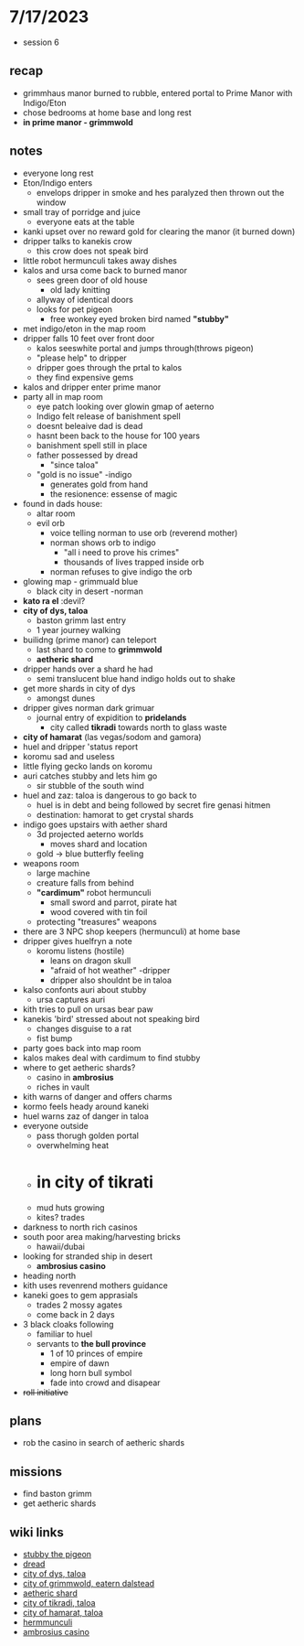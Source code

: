 # 7/17/2023  
- session 6
 
## recap
- grimmhaus manor burned to rubble, entered portal to Prime Manor with Indigo/Eton 
- chose bedrooms at home base and long rest
- **in prime manor - grimmwold**

## notes 
- everyone long rest
- Eton/Indigo enters
    - envelops dripper in smoke and hes paralyzed then thrown out the window
- small tray of porridge and juice
    - everyone eats at the table
- kanki upset over no reward gold for clearing the manor (it burned down)
- dripper talks to kanekis crow
    - this crow does not speak bird
- little robot hermunculi takes away dishes
- kalos and ursa come back to burned manor
    - sees green door of old house
        - old lady knitting
    - allyway of identical doors
    - looks for pet pigeon
        - free wonkey eyed broken bird named **"stubby"**
- met indigo/eton in the map room
- dripper falls 10 feet over front door
    - kalos seeswhite portal and jumps through(throws pigeon)
    - "please help" to dripper
    - dripper goes through the prtal to kalos
    - they find expensive gems
- kalos and dripper enter prime manor
- party all in map room
    - eye patch looking over glowin gmap of aeterno
    - Indigo felt release of banishment spell
    - doesnt beleaive dad is dead
    - hasnt been back to the house for 100 years
    - banishment spell still in place
    - father possessed by dread
        - "since taloa"
    - "gold is no issue" -indigo
        - generates gold from hand
        - the resionence: essense of magic
- found in dads house:
    - altar room
    - evil orb
        - voice telling norman to use orb (reverend mother)
        - norman shows orb to indigo
            - "all i need to prove his crimes"
            - thousands of lives trapped inside orb
        - norman refuses to give indigo the orb
- glowing map - grimmuald blue
    - black city in desert -norman
- **kato ra el** :devil?
- **city of dys, taloa**
    - baston grimm last entry
    - 1 year journey walking
- builidng (prime manor) can teleport
    - last shard to come to **grimmwold**
    - **aetheric shard**
- dripper hands over a shard he had
    - semi translucent blue hand indigo holds out to shake
- get more shards in city of dys
    - amongst dunes
- dripper gives norman dark grimuar
    - journal entry of expidition to **pridelands**
        - city called **tikradi** towards north to glass waste
- **city of hamarat** (las vegas/sodom and gamora)
- huel and dripper 'status report
- koromu sad and useless
- little flying gecko lands on koromu
- auri catches stubby and lets him go
    - sir stubble of the south wind
- huel and zaz: taloa is dangerous to go back to
    - huel is in debt and being followed by secret fire genasi hitmen
    - destination: hamorat to get crystal shards
- indigo goes upstairs with aether shard
    - 3d projected aeterno worlds
        - moves shard and location
    - gold -> blue butterfly feeling
- weapons room
    - large machine
    - creature falls from behind
    - **"cardimum"** robot hermunculi
        - small sword and parrot, pirate hat
        - wood covered with tin foil
    - protecting "treasures" weapons
- there are 3 NPC shop keepers (hermunculi) at home base
- dripper gives huelfryn a note
    - koromu listens (hostile)
        - leans on dragon skull
        - "afraid of hot weather" -dripper
        - dripper also shouldnt be in taloa
- kalso confonts auri about stubby
    - ursa captures auri
- kith tries to pull on ursas bear paw
- kanekis 'bird' stressed about not speaking bird
    - changes disguise to a rat
    - fist bump
- party goes back into map room
- kalos makes deal with cardimum to find stubby
- where to get aetheric shards?
    - casino in **ambrosius**
    - riches in vault
- kith warns of danger and offers charms
- kormo feels heady around kaneki
- huel warns zaz of danger in taloa
- everyone outside
    - pass thorugh golden portal
    - overwhelming heat
    - # **in city of tikrati**
    - mud huts growing
    - kites? trades
- darkness to north rich casinos
- south poor area making/harvesting bricks
    - hawaii/dubai
- looking for stranded ship in desert
    - **ambrosius casino**
- heading north
- kith uses revenrend mothers guidance
- kaneki goes to gem apprasials
    - trades 2 mossy agates
    - come back in 2 days
- 3 black cloaks following
    - familiar to huel
    - servants to **the bull province**
        - 1 of 10 princes of empire
        - empire of dawn
        - long horn bull symbol
        - fade into crowd and disapear
- ~~roll initiative~~

## plans
- rob the casino in search of aetheric shards

## missions
- find baston grimm
- get aetheric shards

## wiki links 
- [stubby the pigeon](../../party.md#stubby-the-pigeon)
- [dread](../../lore.md#dread)
- [city of dys, taloa](../../lore.md#city-of-dys-taloa)
- [city of grimmwold, eatern dalstead](../../lore.md#city-of-grimmwold-eastern-dalsead)
- [aetheric shard](../../lore.md#aetheric-shard)
- [city of tikradi, taloa](../../lore.md#city-of-tikradi-taloa)
- [city of hamarat, taloa](../../lore.md#city-of-hamarat-taloa)
- [hermmunculi](../../lore.md#hermmunculi)
- [ambrosius casino](../../lore.md#ambrosius-casino)



